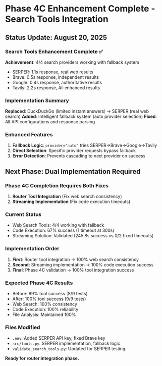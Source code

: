# Phase 4C Enhancement Complete - Search Tools Integration

## Status Update: August 20, 2025

### Search Tools Enhancement Complete ✅
**Achievement**: 4/4 search providers working with fallback system
- SERPER: 1.1s response, real web results
- Brave: 0.5s response, independent results  
- Google: 0.4s response, authoritative results
- Tavily: 2.2s response, AI-enhanced results

### Implementation Summary
**Replaced**: DuckDuckGo (limited instant answers) → SERPER (real web search)
**Added**: Intelligent fallback system (auto provider selection)
**Fixed**: All API configurations and response parsing

### Enhanced Features
1. **Fallback Logic**: `provider="auto"` tries SERPER→Brave→Google→Tavily
2. **Direct Selection**: Specific provider requests bypass fallback
3. **Error Detection**: Prevents cascading to next provider on success

## Next Phase: Dual Implementation Required

### Phase 4C Completion Requires Both Fixes
1. **Router Tool Integration** (Fix web search consistency)
2. **Streaming Implementation** (Fix code execution timeouts)

### Current Status
- Web Search Tools: 4/4 working with fallback
- Code Execution: 67% success (1 timeout at 300s)
- Streaming Solution: Validated (245.8s success vs 0/2 fixed timeouts)

### Implementation Order
1. **First**: Router tool integration → 100% web search consistency
2. **Second**: Streaming implementation → 100% code execution success
3. **Final**: Phase 4C validation → 100% tool integration success

### Expected Phase 4C Results
- Before: 89% tool success (8/9 tests)
- After: 100% tool success (9/9 tests)
- Web Search: 100% consistency
- Code Execution: 100% reliability
- File Analysis: Maintained 100%

### Files Modified
- `.env`: Added SERPER API key, fixed Brave key
- `src/tools.py`: SERPER implementation, fallback logic
- `validate_search_tools.py`: Updated for SERPER testing

**Ready for router integration phase.**
